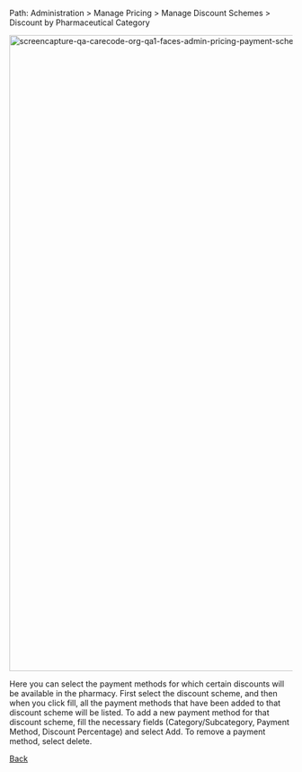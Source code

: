 Path: Administration > Manage Pricing > Manage Discount Schemes > Discount by Pharmaceutical Category

<img width="1932" height="1131" alt="screencapture-qa-carecode-org-qa1-faces-admin-pricing-payment-scheme-discount-pharmacy-by-category-xhtml-2025-07-29-08_16_22" src="https://github.com/user-attachments/assets/d5360377-9be7-4d51-a1a0-2c463ed4d170" />

Here you can select the payment methods for which certain discounts will be available in the pharmacy. First select the discount scheme, and then when you click fill, all the payment methods that have been added to that discount scheme will be listed. To add a new payment method for that discount scheme, fill the necessary fields (Category/Subcategory, Payment Method, Discount Percentage) and select Add. To remove a payment method, select delete.

[Back](https://github.com/hmislk/hmis/wiki/Manage-Pricing)